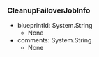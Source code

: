 ### CleanupFailoverJobInfo
- blueprintId: System.String
  - None
- comments: System.String
  - None
